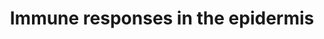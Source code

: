 ---
annotations:
- id: PW:0000819
  parent: signaling pathway
  type: Pathway Ontology
  value: signaling pathway in the innate immune response
authors:
- Kyook
- MaintBot
- Susan
- Egonw
citedin: ''
communities: []
description: '"Regulation of immune responses in the epidermis by two largely parallel
  pathways. The p38 MAPK pathway (proteins in this pathway are in black letters) regulates
  the expression nlp-29, an AMP-encoding gene. A second AMP, encoded by cnc-2, is
  regulated by neuronally expressed dbl-1 that actives TGFb pathway (blue letters)
  in the epidermis. The identity of the neurones and whether G-protein signalling
  is required for neuronal secretion of DBL-1 is not known."'
last-edited: 2024-07-17
ndex: null
organisms:
- Caenorhabditis elegans
redirect_from:
- /index.php/Pathway:WP2233
- /instance/WP2233
- /instance/WP2233_r134215
revision: r134215
schema-jsonld:
- '@context': https://schema.org/
  '@id': https://wikipathways.github.io/pathways/WP2233.html
  '@type': Dataset
  creator:
    '@type': Organization
    name: WikiPathways
  description: '"Regulation of immune responses in the epidermis by two largely parallel
    pathways. The p38 MAPK pathway (proteins in this pathway are in black letters)
    regulates the expression nlp-29, an AMP-encoding gene. A second AMP, encoded by
    cnc-2, is regulated by neuronally expressed dbl-1 that actives TGFb pathway (blue
    letters) in the epidermis. The identity of the neurones and whether G-protein
    signalling is required for neuronal secretion of DBL-1 is not known."'
  keywords:
  - DAG
  - DBL-1
  - DCAR-1
  - EGL-8 (PLCbeta)
  - ELT-3
  - GPA-12(Galpha)
  - HPLA
  - IP3
  - NIPI-3
  - NIPI-4
  - NSY-1
  - PIP2
  - PKC-3
  - PLC-3
  - PMK-1
  - RACK-1(Gbeta)
  - SEK-1
  - SMA-3
  - STA-2
  - TIR-1B
  - TPA-1(PKC delta)
  - cnc-2
  - nlp-29
  license: CC0
  name: Immune responses in the epidermis
seo: CreativeWork
title: Immune responses in the epidermis
wpid: WP2233
---